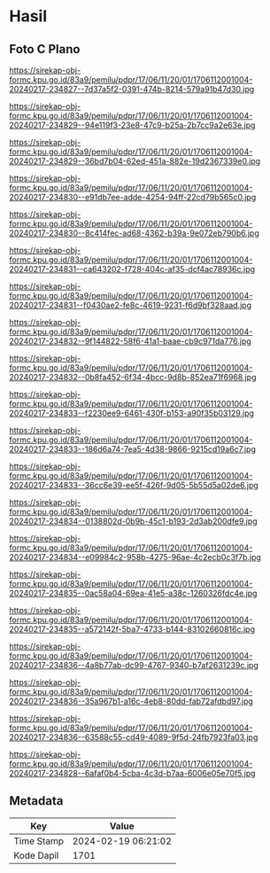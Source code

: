 # Hasil

## Foto C Plano

https://sirekap-obj-formc.kpu.go.id/83a9/pemilu/pdpr/17/06/11/20/01/1706112001004-20240217-234827--7d37a5f2-0391-474b-8214-579a91b47d30.jpg

https://sirekap-obj-formc.kpu.go.id/83a9/pemilu/pdpr/17/06/11/20/01/1706112001004-20240217-234829--94e119f3-23e8-47c9-b25a-2b7cc9a2e63e.jpg

https://sirekap-obj-formc.kpu.go.id/83a9/pemilu/pdpr/17/06/11/20/01/1706112001004-20240217-234829--36bd7b04-62ed-451a-882e-19d2367339e0.jpg

https://sirekap-obj-formc.kpu.go.id/83a9/pemilu/pdpr/17/06/11/20/01/1706112001004-20240217-234830--e91db7ee-adde-4254-94ff-22cd79b565c0.jpg

https://sirekap-obj-formc.kpu.go.id/83a9/pemilu/pdpr/17/06/11/20/01/1706112001004-20240217-234830--8c414fec-ad68-4362-b39a-9e072eb790b6.jpg

https://sirekap-obj-formc.kpu.go.id/83a9/pemilu/pdpr/17/06/11/20/01/1706112001004-20240217-234831--ca643202-f728-404c-af35-dcf4ac78936c.jpg

https://sirekap-obj-formc.kpu.go.id/83a9/pemilu/pdpr/17/06/11/20/01/1706112001004-20240217-234831--f0430ae2-fe8c-4619-9231-f6d9bf328aad.jpg

https://sirekap-obj-formc.kpu.go.id/83a9/pemilu/pdpr/17/06/11/20/01/1706112001004-20240217-234832--9f144822-58f6-41a1-baae-cb9c971da776.jpg

https://sirekap-obj-formc.kpu.go.id/83a9/pemilu/pdpr/17/06/11/20/01/1706112001004-20240217-234832--0b8fa452-6f34-4bcc-9d8b-852ea71f6968.jpg

https://sirekap-obj-formc.kpu.go.id/83a9/pemilu/pdpr/17/06/11/20/01/1706112001004-20240217-234833--f2230ee9-6461-430f-b153-a90f35b03129.jpg

https://sirekap-obj-formc.kpu.go.id/83a9/pemilu/pdpr/17/06/11/20/01/1706112001004-20240217-234833--186d6a74-7ea5-4d38-9866-9215cd19a6c7.jpg

https://sirekap-obj-formc.kpu.go.id/83a9/pemilu/pdpr/17/06/11/20/01/1706112001004-20240217-234833--36cc6e39-ee5f-426f-9d05-5b55d5a02de6.jpg

https://sirekap-obj-formc.kpu.go.id/83a9/pemilu/pdpr/17/06/11/20/01/1706112001004-20240217-234834--0138802d-0b9b-45c1-b193-2d3ab200dfe9.jpg

https://sirekap-obj-formc.kpu.go.id/83a9/pemilu/pdpr/17/06/11/20/01/1706112001004-20240217-234834--e09984c2-958b-4275-96ae-4c2ecb0c3f7b.jpg

https://sirekap-obj-formc.kpu.go.id/83a9/pemilu/pdpr/17/06/11/20/01/1706112001004-20240217-234835--0ac58a04-69ea-41e5-a38c-1260326fdc4e.jpg

https://sirekap-obj-formc.kpu.go.id/83a9/pemilu/pdpr/17/06/11/20/01/1706112001004-20240217-234835--a572142f-5ba7-4733-b144-83102660816c.jpg

https://sirekap-obj-formc.kpu.go.id/83a9/pemilu/pdpr/17/06/11/20/01/1706112001004-20240217-234836--4a8b77ab-dc99-4767-9340-b7af2631239c.jpg

https://sirekap-obj-formc.kpu.go.id/83a9/pemilu/pdpr/17/06/11/20/01/1706112001004-20240217-234836--35a967b1-a16c-4eb8-80dd-fab72afdbd97.jpg

https://sirekap-obj-formc.kpu.go.id/83a9/pemilu/pdpr/17/06/11/20/01/1706112001004-20240217-234836--63588c55-cd49-4089-9f5d-24fb7923fa03.jpg

https://sirekap-obj-formc.kpu.go.id/83a9/pemilu/pdpr/17/06/11/20/01/1706112001004-20240217-234828--6afaf0b4-5cba-4c3d-b7aa-6006e05e70f5.jpg


## Metadata

| Key        | Value               |
| ---------- | ------------------- |
| Time Stamp | 2024-02-19 06:21:02 |
| Kode Dapil | 1701                |



